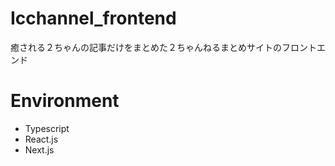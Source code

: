 # Icchannel_frontend
癒される２ちゃんの記事だけをまとめた２ちゃんねるまとめサイトのフロントエンド

# Environment
- Typescript
- React.js
- Next.js
